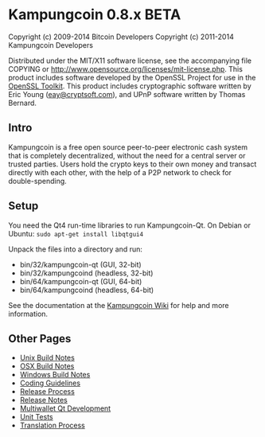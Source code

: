 Kampungcoin 0.8.x BETA
====================

Copyright (c) 2009-2014 Bitcoin Developers
Copyright (c) 2011-2014 Kampungcoin Developers

Distributed under the MIT/X11 software license, see the accompanying
file COPYING or http://www.opensource.org/licenses/mit-license.php.
This product includes software developed by the OpenSSL Project for use in the [OpenSSL Toolkit](http://www.openssl.org/). This product includes
cryptographic software written by Eric Young ([eay@cryptsoft.com](mailto:eay@cryptsoft.com)), and UPnP software written by Thomas Bernard.


Intro
---------------------
Kampungcoin is a free open source peer-to-peer electronic cash system that is
completely decentralized, without the need for a central server or trusted
parties.  Users hold the crypto keys to their own money and transact directly
with each other, with the help of a P2P network to check for double-spending.


Setup
---------------------
You need the Qt4 run-time libraries to run Kampungcoin-Qt. On Debian or Ubuntu:
	`sudo apt-get install libqtgui4`

Unpack the files into a directory and run:

- bin/32/kampungcoin-qt (GUI, 32-bit)
- bin/32/kampungcoind (headless, 32-bit)
- bin/64/kampungcoin-qt (GUI, 64-bit)
- bin/64/kampungcoind (headless, 64-bit)

See the documentation at the [Kampungcoin Wiki](http://kampungcoin.info)
for help and more information.


Other Pages
---------------------
- [Unix Build Notes](build-unix.md)
- [OSX Build Notes](build-osx.md)
- [Windows Build Notes](build-msw.md)
- [Coding Guidelines](coding.md)
- [Release Process](release-process.md)
- [Release Notes](release-notes.md)
- [Multiwallet Qt Development](multiwallet-qt.md)
- [Unit Tests](unit-tests.md)
- [Translation Process](translation_process.md)
